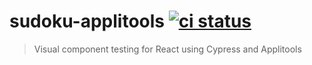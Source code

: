 # sudoku-applitools [![ci status][ci image]][ci url]

> Visual component testing for React using Cypress and Applitools

[ci image]: https://github.com/bahmutov/sudoku-applitools/workflows/main/badge.svg?branch=main
[ci url]: https://github.com/bahmutov/sudoku-applitools/actions
